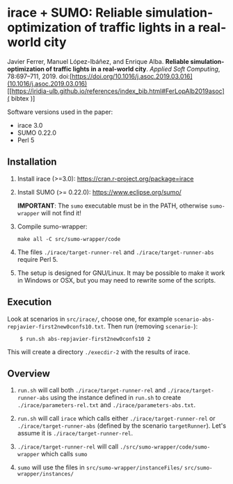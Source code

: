 irace + SUMO: Reliable simulation-optimization of traffic lights in a real-world city
=======================================================================

Javier Ferrer, Manuel López-Ibáñez, and Enrique Alba. **Reliable
simulation-optimization of traffic lights in a real-world city**. 
_Applied Soft Computing_, 78:697–711, 2019.
doi:[https://doi.org/10.1016/j.asoc.2019.03.016](10.1016/j.asoc.2019.03.016)
<br>
[[https://iridia-ulb.github.io/references/index_bib.html#FerLopAlb2019asoc]( bibtex )]


Software versions used in the paper:

 * irace 3.0
 * SUMO 0.22.0
 * Perl 5
 

Installation
-------------

 1. Install irace (>=3.0): https://cran.r-project.org/package=irace

 2. Install SUMO (>= 0.22.0): https://www.eclipse.org/sumo/
 
     **IMPORTANT**: The `sumo` executable must be in the PATH, otherwise
     `sumo-wrapper` will not find it!
 
 3. Compile sumo-wrapper:

        make all -C src/sumo-wrapper/code
        
 4. The files `./irace/target-runner-rel` and `./irace/target-runner-abs`
    require Perl 5.

 5. The setup is designed for GNU/Linux. It may be possible to make it work in
    Windows or OSX, but you may need to rewrite some of the scripts.
    
 
Execution
----------

Look at scenarios in `src/irace/`, choose one, for example
`scenario-abs-repjavier-first2new0confs10.txt`. Then run (removing `scenario-`): 

        $ run.sh abs-repjavier-first2new0confs10 2
  
This will create a directory `./execdir-2` with the results of irace.


Overview
--------


 1. `run.sh` will call both `./irace/target-runner-rel` and
 `./irace/target-runner-abs` using the instance defined in `run.sh` to create
 `./irace/parameters-rel.txt` and `./irace/parameters-abs.txt`. 
 
 2. `run.sh` will call `irace` which calls either `./irace/target-runner-rel`
    or `./irace/target-runner-abs` (defined by the scenario
    `targetRunner`). Let's assume it is `./irace/target-runner-rel`.
    
 3. `./irace/target-runner-rel` will call
    `./src/sumo-wrapper/code/sumo-wrapper` which calls `sumo`
    
 4. `sumo` will use the files in `src/sumo-wrapper/instanceFiles/`
    `src/sumo-wrapper/instances/`
    
 
